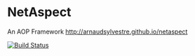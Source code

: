 NetAspect
============

An AOP Framework http://arnaudsylvestre.github.io/netaspect

[![Build Status](https://travis-ci.org/arnaudsylvestre/netaspect.svg?branch=master)](https://travis-ci.org/arnaudsylvestre/netaspect)